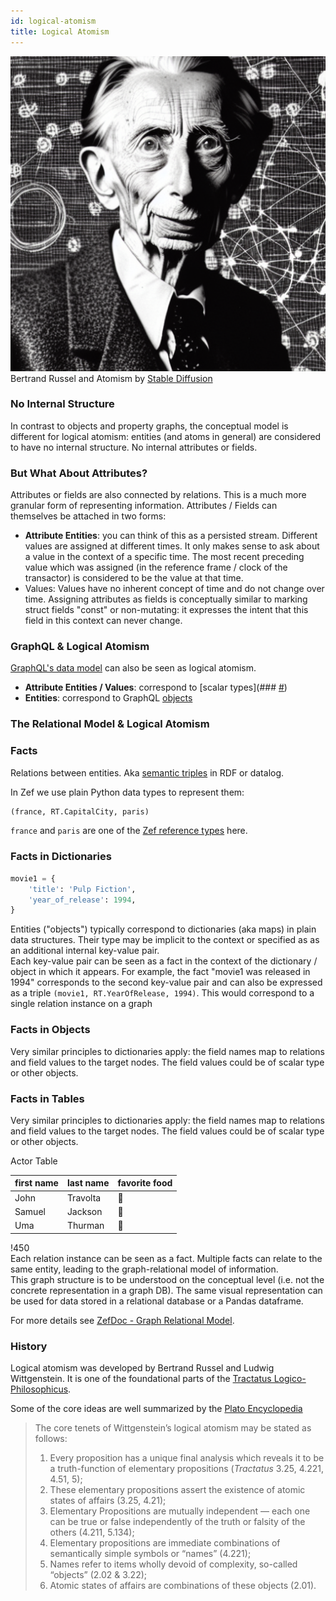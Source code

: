 ```yaml
---
id: logical-atomism
title: Logical Atomism
---
```


  
![](888ac6e0394b08f7228e206d2dce02078baf39fb31ffbb8d895c67f8ba79d256.png)  
Bertrand Russel and Atomism by [Stable Diffusion](https://github.com/CompVis/stable-diffusion)  
  
### No Internal Structure  
In contrast to objects and property graphs, the conceptual model is different for logical atomism: entities (and atoms in general) are considered to have no internal structure. No internal attributes or fields.  
  
  
### But What About Attributes?  
Attributes or fields are also connected by relations. This is a much more granular form of representing information. Attributes / Fields can themselves be attached in two forms:  
- **Attribute Entities**: you can think of this as a persisted stream. Different values are assigned at different times. It only makes sense to ask about a value in the context of a specific time. The most recent preceding value which was assigned (in the reference frame / clock of the transactor) is considered to be the value at that time.  
- Values: Values have no inherent concept of time and do not change over time. Assigning attributes as fields is conceptually similar to marking struct fields "const" or non-mutating: it expresses the intent that this field in this context can never change.  
  
  
  
### GraphQL & Logical Atomism  
[GraphQL's data model](https://graphql.org/learn/schema/) can also be seen as logical atomism.  
- **Attribute Entities / Values**: correspond to [scalar types](### [#](https://graphql.org/learn/schema/#scalar-types))  
- **Entities**: correspond to GraphQL [objects](https://graphql.org/learn/schema/#object-types-and-fields)  
  
  
  
### The Relational Model & Logical Atomism  
  
  
  
### Facts  
Relations between entities. Aka [semantic triples](https://en.wikipedia.org/wiki/Semantic_triple) in RDF or datalog.  
  
In Zef we use plain Python data types to represent them:  
```python  
(france, RT.CapitalCity, paris)  
```  
`france` and `paris` are one of the [Zef reference types](reference-types) here.  
  
  
### Facts in Dictionaries  
```python  
movie1 = {  
	'title': 'Pulp Fiction',  
	'year_of_release': 1994,  
}  
```  
Entities ("objects") typically correspond to dictionaries (aka maps) in plain data structures. Their type may be implicit to the context or specified as as an additional internal key-value pair.  
Each key-value pair can be seen as a fact in the context of the dictionary / object in which it appears. For example, the fact "movie1 was released in 1994" corresponds to the second key-value pair and can also be expressed as a triple `(movie1, RT.YearOfRelease, 1994)`. This would correspond to a single relation instance on a graph  
  
  
### Facts in Objects  
Very similar principles to dictionaries apply: the field names map to relations and field values to the target nodes. The field values could be of scalar type or other objects.  
  
  
### Facts in Tables  
Very similar principles to dictionaries apply: the field names map to relations and field values to the target nodes. The field values could be of scalar type or other objects.  
  
Actor Table  
  
 | first name | last name | favorite food |  
 | ---------- | --------- | ------------- |  
 | John       | Travolta  | 🍕            |  
 | Samuel     | Jackson   | 🍔            |  
 | Uma        | Thurman   | 🥦            |  
  
  
!450  
Each relation instance can be seen as a fact. Multiple facts can relate to the same entity, leading to the graph-relational model of information.  
This graph structure is to be understood on the conceptual level (i.e. not the concrete representation in a graph DB). The same visual representation can be used for data stored in a relational database or a Pandas dataframe.  
  
For more details see [ZefDoc - Graph Relational Model](graph-relational-model).  
  
  
### History  
Logical atomism was developed by Bertrand Russel and Ludwig Wittgenstein. It is one of the foundational parts of the [Tractatus Logico-Philosophicus](https://www.wittgensteinproject.org/w/index.php?title=Tractatus_Logico-Philosophicus_(English)).  
  
Some of the core ideas are well summarized by the [Plato Encyclopedia](https://plato.stanford.edu/entries/wittgenstein-atomism/)  
> The core tenets of Wittgenstein’s logical atomism may be stated as follows:   
> 1.  Every proposition has a unique final analysis which reveals it to be a truth-function of elementary propositions (_Tractatus_ 3.25, 4.221, 4.51, 5);   
> 2. These elementary propositions assert the existence of atomic states of affairs (3.25, 4.21);   
> 3. Elementary Propositions are mutually independent — each one can be true or false independently of the truth or falsity of the others (4.211, 5.134);   
> 5. Elementary propositions are immediate combinations of semantically simple symbols or “names” (4.221);   
> 6. Names refer to items wholly devoid of complexity, so-called “objects” (2.02 & 3.22);  
> 7. Atomic states of affairs are combinations of these objects (2.01).  
  
  
  

